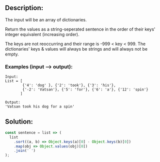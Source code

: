 ## Description:

The input will be an array of dictionaries.

Return the values as a string-seperated sentence in the order of their keys' integer equivalent (increasing order).

The keys are not reoccurring and their range is -999 < key < 999. The dictionaries' keys & values will always be strings and will always not be empty.

### Examples (input --> output):
```
Input:
List = [
        {'4': 'dog' }, {'2': 'took'}, {'3': 'his'},
        {'-2': 'Vatsan'}, {'5': 'for'}, {'6': 'a'}, {'12': 'spin'}
       ]

Output:
'Vatsan took his dog for a spin'
```

 ## Solution:
 
```javascript
const sentence = list => (
  list
    .sort((a, b) => Object.keys(a)[0] - Object.keys(b)[0])
    .map(obj => Object.values(obj)[0])
    .join(' ')
);
```